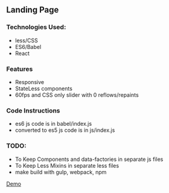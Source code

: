<h2>Landing Page</h2>
<h3>Technologies Used:</h3>
<ul>
  <li>less/CSS</li>
  <li>ES6/Babel</li>
  <li>React</li>
</ul>

<h3>Features</h3>
<ul>
  <li>Responsive</li>
  <li>StateLess components</li>
  <li>60fps and CSS only slider with 0 reflows/repaints</li>
</ul>
<h3>Code Instructions</h3>
<ul>
<li>es6 js code is in babel/index.js</li>
<li>converted to es5 js code is in js/index.js</li>
</ul>
<h3>TODO:</h3>
<ul>
  <li>To Keep Components and data-factories in separate js files
  <li>To Keep Less Mixins in separate less files
  <li> make build with gulp, webpack, npm</li>
</ul>

<a href="http://rawgit.com/shishirarora3/landing-page/master/index.html" target="_blank">Demo</a>
